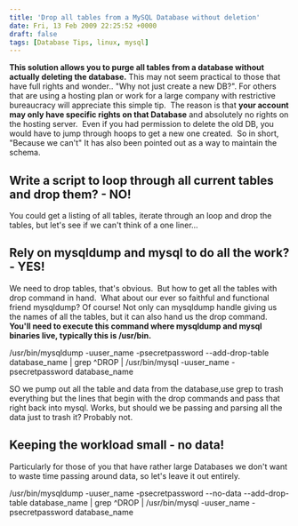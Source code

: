 ```yaml
---
title: 'Drop all tables from a MySQL Database without deletion'
date: Fri, 13 Feb 2009 22:25:52 +0000
draft: false
tags: [Database Tips, linux, mysql]
---
```


**This solution allows you to purge all tables from a database without actually deleting the database.** This may not seem practical to those that have full rights and wonder.. "Why not just create a new DB?". For others that are using a hosting plan or work for a large company with restrictive bureaucracy will appreciate this simple tip.  The reason is that **your account may only have specific rights on that Database** and absolutely no rights on the hosting server.  Even if you had permission to delete the old DB, you would have to jump through hoops to get a new one created.  So in short, "Because we can't" It has also been pointed out as a way to maintain the schema.

Write a script to loop through all current tables and drop them? - NO!
----------------------------------------------------------------------

You could get a listing of all tables, iterate through an loop and drop the tables, but let's see if we can't think of a one liner...

Rely on mysqldump and mysql to do all the work? - YES!
------------------------------------------------------

We need to drop tables, that's obvious.  But how to get all the tables with drop command in hand.  What about our ever so faithful and functional friend mysqldump? Of course! Not only can mysqldump handle giving us the names of all the tables, but it can also hand us the drop command. **You'll need to execute this command where mysqldump and mysql binaries live, typically this is /usr/bin.**

/usr/bin/mysqldump -uuser\_name -psecretpassword --add-drop-table database\_name | grep ^DROP | /usr/bin/mysql  -uuser\_name -psecretpassword database\_name

SO we pump out all the table and data from the database,use grep to trash everything but the lines that begin with the drop commands and pass that right back into mysql. Works, but should we be passing and parsing all the data just to trash it? Probably not.

Keeping the workload small - no data!
-------------------------------------

Particularly for those of you that have rather large Databases we don't want to waste time passing around data, so let's leave it out entirely.

/usr/bin/mysqldump -uuser\_name -psecretpassword --no-data --add-drop-table database\_name | grep ^DROP | /usr/bin/mysql  -uuser\_name -psecretpassword database\_name